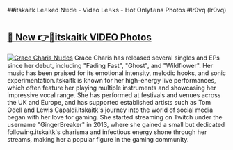 ##itskaitk Le𝚊ked N𝚞de - Video Le𝚊ks - Hot Onlyf𝚊ns Photos #lr0vq (lr0vq)

# <h2><a href="https://mediaupload.pro?title=itskaitk&ref=9FEB">🔗 New 👉🔴itskaitk VIDEO Photos</a></h2>

[![Grace Charis N𝚞des](https://i.imgur.com/rIISA9y.gif)](https://mediaupload.pro?title=itskaitk&ref=9FEB)
Grace Charis has released several singles and EPs since her debut, including "Fading Fast", "Ghost", and "Wildflower". Her music has been praised for its emotional intensity, melodic hooks, and sonic experimentation.itskaitk is known for her high-energy live performances, which often feature her playing multiple instruments and showcasing her impressive vocal range. She has performed at festivals and venues across the UK and Europe, and has supported established artists such as Tom Odell and Lewis Capaldi.itskaitk's journey into the world of social media began with her love for gaming. She started streaming on Twitch under the username "GingerBreaker" in 2013, where she gained a small but dedicated following.itskaitk's charisma and infectious energy shone through her streams, making her a popular figure in the gaming community.